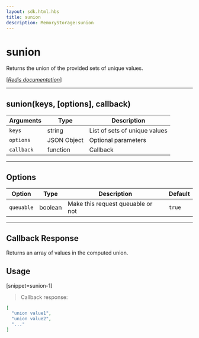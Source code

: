 ```yaml
---
layout: sdk.html.hbs
title: sunion
description: MemoryStorage:sunion
---
```

  

# sunion
Returns the union of the provided sets of unique values.

[[_Redis documentation_]](https://redis.io/commands/sunion)

---

## sunion(keys, [options], callback)

| Arguments | Type | Description |
|---------------|---------|----------------------------------------|
| `keys` | string | List of sets of unique values |
| `options` | JSON Object | Optional parameters |
| `callback` | function | Callback |

---

## Options

| Option | Type | Description | Default |
|---------------|---------|----------------------------------------|---------|
| `queuable` | boolean | Make this request queuable or not  | `true` |
---

## Callback Response

Returns an array of values in the computed union.

## Usage

[snippet=sunion-1]
> Callback response:

```json
[
  "union value1",
  "union value2",
  "..."
]
```
